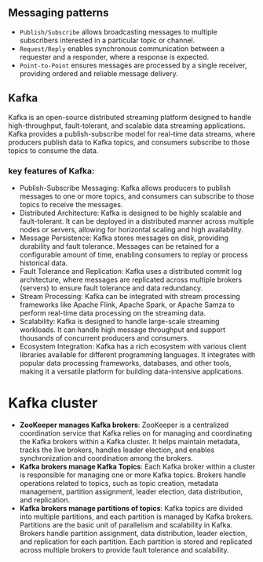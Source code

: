 ## Messaging patterns
- `Publish/Subscribe` allows broadcasting messages to multiple subscribers interested in a particular topic or channel.
- `Request/Reply` enables synchronous communication between a requester and a responder, where a response is expected.
- `Point-to-Point` ensures messages are processed by a single receiver, providing ordered and reliable message delivery.

## Kafka
Kafka is an open-source distributed streaming platform designed to handle high-throughput, fault-tolerant, and scalable data streaming applications.<br>
Kafka provides a publish-subscribe model for real-time data streams, where producers publish data to Kafka topics, and consumers subscribe to those topics to consume the data.

### key features of Kafka:
- Publish-Subscribe Messaging: Kafka allows producers to publish messages to one or more topics, and consumers can subscribe to those topics to receive the messages.
- Distributed Architecture: Kafka is designed to be highly scalable and fault-tolerant. It can be deployed in a distributed manner across multiple nodes or servers, allowing for horizontal scaling and high availability.
- Message Persistence: Kafka stores messages on disk, providing durability and fault tolerance. Messages can be retained for a configurable amount of time, enabling consumers to replay or process historical data.
- Fault Tolerance and Replication: Kafka uses a distributed commit log architecture, where messages are replicated across multiple brokers (servers) to ensure fault tolerance and data redundancy.
- Stream Processing: Kafka can be integrated with stream processing frameworks like Apache Flink, Apache Spark, or Apache Samza to perform real-time data processing on the streaming data.
- Scalability: Kafka is designed to handle large-scale streaming workloads. It can handle high message throughput and support thousands of concurrent producers and consumers.
- Ecosystem Integration: Kafka has a rich ecosystem with various client libraries available for different programming languages. It integrates with popular data processing frameworks, databases, and other tools, making it a versatile platform for building data-intensive applications.

# Kafka cluster
- **ZooKeeper manages Kafka brokers**: ZooKeeper is a centralized coordination service that Kafka relies on for managing and coordinating the Kafka brokers within a Kafka cluster. It helps maintain metadata, tracks the live brokers, handles leader election, and enables synchronization and coordination among the brokers.
- **Kafka brokers manage Kafka Topics**: Each Kafka broker within a cluster is responsible for managing one or more Kafka topics. Brokers handle operations related to topics, such as topic creation, metadata management, partition assignment, leader election, data distribution, and replication.
- **Kafka brokers manage partitions of topics**: Kafka topics are divided into multiple partitions, and each partition is managed by Kafka brokers. Partitions are the basic unit of parallelism and scalability in Kafka. Brokers handle partition assignment, data distribution, leader election, and replication for each partition. Each partition is stored and replicated across multiple brokers to provide fault tolerance and scalability.
